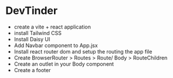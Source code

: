 # DevTinder

- create a vite + react application
- install Tailwind CSS
- Install Daisy UI
- Add Navbar component to App.jsx
- Install react router dom and setup the routing the app file   
- Create BrowserRouter > Routes > Route/ Body > RouteChildren
- Create an outlet in your Body component
- Create a footer